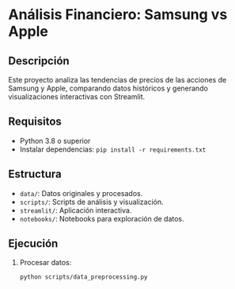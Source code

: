 # Análisis Financiero: Samsung vs Apple

## Descripción

Este proyecto analiza las tendencias de precios de las acciones de Samsung y Apple, comparando datos históricos y generando visualizaciones interactivas con Streamlit.

## Requisitos

- Python 3.8 o superior
- Instalar dependencias: `pip install -r requirements.txt`

## Estructura

- `data/`: Datos originales y procesados.
- `scripts/`: Scripts de análisis y visualización.
- `streamlit/`: Aplicación interactiva.
- `notebooks/`: Notebooks para exploración de datos.

## Ejecución

1. Procesar datos:
   ```bash
   python scripts/data_preprocessing.py
   ```
